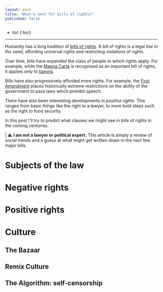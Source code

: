 ```yaml
---
layout: post
title: "What's next for bills of rights?"
published: false
---
```


* toc
{:toc}

---

Humanity has a long tradition of [bills of rights](https://en.wikipedia.org/wiki/Bill_of_rights).
A bill of rights is a legal *line in the sand*, affording universal rights and restricting violations of rights.

Over time, bills have expanded the class of people to which rights apply.
For example, while the [Magna Carta](https://en.wikipedia.org/wiki/Magna_Carta) is recognised as an important bill of rights, it applies only to [barons](https://en.wikipedia.org/wiki/English_feudal_barony).

Bills have also progressively afforded more rights.
For example, the [First Amendment](https://en.wikipedia.org/wiki/First_Amendment_to_the_United_States_Constitution) places historically extreme restrictions on the ability of the government to pass laws which prohibit speech.

There have also been interesting developments in *positive rights*.
This ranges from basic things like the right to a lawyer, to more bold steps such as the right to food security.

In this post I'll try to predict what clauses we might see in bills of rights in the coming centuries.

| ⚠️ **I am not a lawyer or political expert.** This article is simply a review of social trends and a guess at what might get written down in the next few major bills.

# Subjects of the law

# Negative rights

# Positive rights

# Culture

## The Bazaar

## Remix Culture

## The Algorithm: self-censorship
